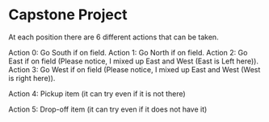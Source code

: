 # Capstone Project
At each position there are 6 different actions that can be taken.

Action 0: Go South if on field.
Action 1: Go North if on field.
Action 2: Go East if on field (Please notice, I mixed up East and West (East is Left here)).
Action 3: Go West if on field (Please notice, I mixed up East and West (West is right here)).

Action 4: Pickup item (it can try even if it is not there)

Action 5: Drop-off item (it can try even if it does not have it)
